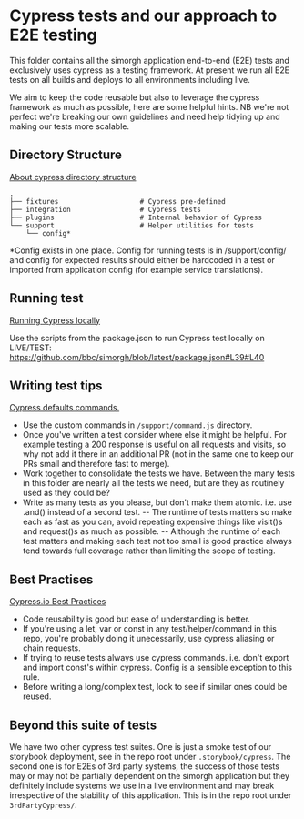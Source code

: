 # Cypress tests and our approach to E2E testing

This folder contains all the simorgh application end-to-end (E2E) tests and exclusively uses cypress as a testing framework. At present we run all E2E tests on all builds and deploys to all environments including live.

We aim to keep the code reusable but also to leverage the cypress framework as much as possible, here are some helpful hints. NB we're not perfect we're breaking our own guidelines and need help tidying up and making our tests more scalable.

## Directory Structure

[About cypress directory structure](https://docs.cypress.io/guides/core-concepts/writing-and-organizing-tests.html#Folder-Structure)

<!-- prettier-ignore -->
    .
    ├── fixtures                    # Cypress pre-defined
    ├── integration                 # Cypress tests
    ├── plugins                     # Internal behavior of Cypress
    └── support                     # Helper utilities for tests
        └── config*

\*Config exists in one place. Config for running tests is in /support/config/ and config for expected results should either be hardcoded in a test or imported from application config (for example service translations).

## Running test

[Running Cypress locally](https://github.com/bbc/simorgh#end-to-end-tests)

Use the scripts from the package.json to run Cypress test locally on LIVE/TEST: https://github.com/bbc/simorgh/blob/latest/package.json#L39#L40

## Writing test tips

[Cypress defaults commands.](https://docs.cypress.io/api/api/table-of-contents.html)

- Use the custom commands in `/support/command.js` directory.
- Once you've written a test consider where else it might be helpful. For example testing a 200 response is useful on all requests and visits, so why not add it there in an additional PR (not in the same one to keep our PRs small and therefore fast to merge).
- Work together to consolidate the tests we have. Between the many tests in this folder are nearly all the tests we need, but are they as routinely used as they could be?
- Write as many tests as you please, but don't make them atomic. i.e. use .and() instead of a second test. -- The runtime of tests matters so make each as fast as you can, avoid repeating expensive things like visit()s and request()s as much as possible. -- Although the runtime of each test matters and making each test not too small is good practice always tend towards full coverage rather than limiting the scope of testing.

## Best Practises

[Cypress.io Best Practices](https://docs.cypress.io/guides/references/best-practices.html)

- Code reusability is good but ease of understanding is better.
- If you're using a let, var or const in any test/helper/command in this repo, you're probably doing it unecessarily, use cypress aliasing or chain requests.
- If trying to reuse tests always use cypress commands. i.e. don't export and import const's within cypress. Config is a sensible exception to this rule.
- Before writing a long/complex test, look to see if similar ones could be reused.

## Beyond this suite of tests

We have two other cypress test suites. One is just a smoke test of our storybook deployment, see in the repo root under `.storybook/cypress`. The second one is for E2Es of 3rd party systems, the success of those tests may or may not be partially dependent on the simorgh application but they definitely include systems we use in a live environment and may break irrespective of the stability of this application. This is in the repo root under `3rdPartyCypress/`.

